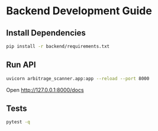 # Backend Development Guide

## Install Dependencies
```bash
pip install -r backend/requirements.txt
```

## Run API
```bash
uvicorn arbitrage_scanner.app:app --reload --port 8000
```

Open http://127.0.0.1:8000/docs

## Tests
```bash
pytest -q
```
